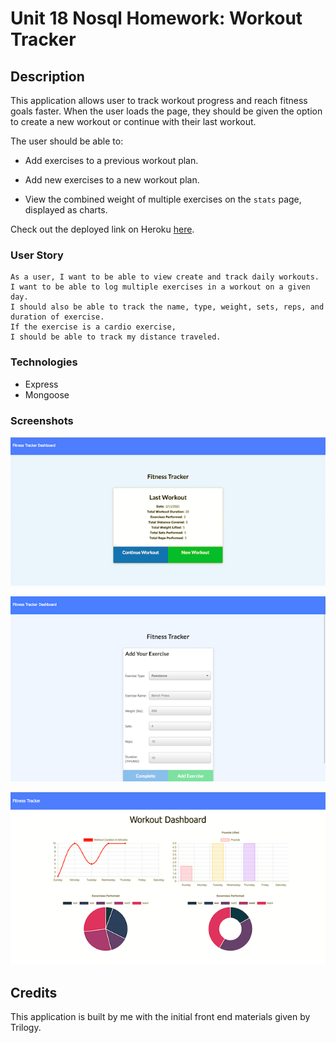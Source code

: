 # Unit 18 Nosql Homework: Workout Tracker

## Description

This application allows user to track workout progress and reach fitness goals faster. When the user loads the page, they should be given the option to create a new workout or continue with their last workout.

The user should be able to:

  * Add exercises to a previous workout plan.

  * Add new exercises to a new workout plan.

  * View the combined weight of multiple exercises on the `stats` page, displayed as charts.

Check out the deployed link on Heroku [here](https://workout-tracker-by-uyen.herokuapp.com/).

### User Story

```
As a user, I want to be able to view create and track daily workouts. 
I want to be able to log multiple exercises in a workout on a given day. 
I should also be able to track the name, type, weight, sets, reps, and duration of exercise. 
If the exercise is a cardio exercise, 
I should be able to track my distance traveled.
```

### Technologies

* Express
* Mongoose

### Screenshots

![home](./img/home-page.png)

![addExercise](./img/add-exercise.png)

![chart](./img/chart.png)

## Credits

This application is built by me with the initial front end materials given by Trilogy.
